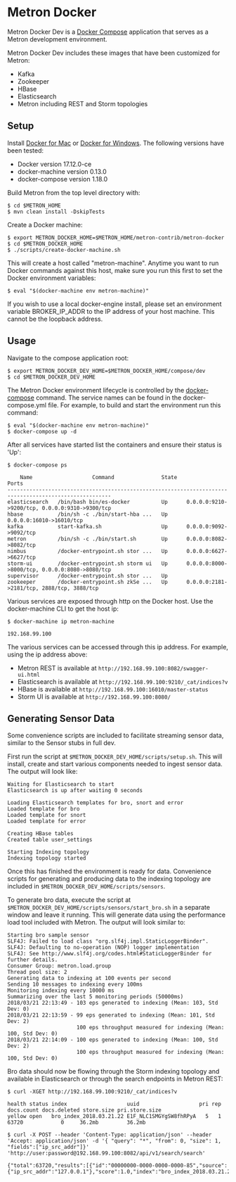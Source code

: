 <!--
Licensed to the Apache Software Foundation (ASF) under one
or more contributor license agreements.  See the NOTICE file
distributed with this work for additional information
regarding copyright ownership.  The ASF licenses this file
to you under the Apache License, Version 2.0 (the
"License"); you may not use this file except in compliance
with the License.  You may obtain a copy of the License at

    http://www.apache.org/licenses/LICENSE-2.0

Unless required by applicable law or agreed to in writing, software
distributed under the License is distributed on an "AS IS" BASIS,
WITHOUT WARRANTIES OR CONDITIONS OF ANY KIND, either express or implied.
See the License for the specific language governing permissions and
limitations under the License.
-->
# Metron Docker

Metron Docker Dev is a [Docker Compose](https://docs.docker.com/compose/overview/) application that serves as a Metron development environment.

Metron Docker Dev includes these images that have been customized for Metron:

  - Kafka
  - Zookeeper
  - HBase
  - Elasticsearch
  - Metron including REST and Storm topologies

Setup
-----

Install [Docker for Mac](https://docs.docker.com/docker-for-mac/) or [Docker for Windows](https://docs.docker.com/docker-for-windows/).  The following versions have been tested:

  - Docker version 17.12.0-ce
  - docker-machine version 0.13.0
  - docker-compose version 1.18.0

Build Metron from the top level directory with:
```
$ cd $METRON_HOME
$ mvn clean install -DskipTests
```

Create a Docker machine:
```
$ export METRON_DOCKER_HOME=$METRON_HOME/metron-contrib/metron-docker
$ cd $METRON_DOCKER_HOME
$ ./scripts/create-docker-machine.sh
```

This will create a host called "metron-machine".  Anytime you want to run Docker commands against this host, make sure you run this first to set the Docker environment variables:
```
$ eval "$(docker-machine env metron-machine)"
```

If you wish to use a local docker-engine install, please set an environment variable BROKER_IP_ADDR to the IP address of your host machine. This cannot be the loopback address.

Usage
-----

Navigate to the compose application root:
```
$ export METRON_DOCKER_DEV_HOME=$METRON_DOCKER_HOME/compose/dev
$ cd $METRON_DOCKER_DEV_HOME
```

The Metron Docker environment lifecycle is controlled by the [docker-compose](https://docs.docker.com/compose/reference/overview/) command.  The service names can be found in the docker-compose.yml file.  For example, to build and start the environment run this command:
```
$ eval "$(docker-machine env metron-machine)"
$ docker-compose up -d
```

After all services have started list the containers and ensure their status is 'Up':
```
$ docker-compose ps

    Name                   Command               State                       Ports                     
-------------------------------------------------------------------------------------------------------
elasticsearch   /bin/bash bin/es-docker          Up      0.0.0.0:9210->9200/tcp, 0.0.0.0:9310->9300/tcp
hbase           /bin/sh -c ./bin/start-hba ...   Up      0.0.0.0:16010->16010/tcp                      
kafka           start-kafka.sh                   Up      0.0.0.0:9092->9092/tcp                        
metron          /bin/sh -c ./bin/start.sh        Up      0.0.0.0:8082->8082/tcp                        
nimbus          /docker-entrypoint.sh stor ...   Up      0.0.0.0:6627->6627/tcp                        
storm-ui        /docker-entrypoint.sh storm ui   Up      0.0.0.0:8000->8000/tcp, 0.0.0.0:8080->8080/tcp
supervisor      /docker-entrypoint.sh stor ...   Up                                                    
zookeeper       /docker-entrypoint.sh zkSe ...   Up      0.0.0.0:2181->2181/tcp, 2888/tcp, 3888/tcp      
```

Various services are exposed through http on the Docker host.  Use the docker-machine CLI to get the host ip:
```
$ docker-machine ip metron-machine

192.168.99.100
```

The various services can be accessed through this ip address.  For example, using the ip address above:

 - Metron REST is available at `http://192.168.99.100:8082/swagger-ui.html`
 - Elasticsearch is available at `http://192.168.99.100:9210/_cat/indices?v` 
 - HBase is available at `http://192.168.99.100:16010/master-status`
 - Storm UI is available at `http://192.168.99.100:8080/`

Generating Sensor Data
-----

Some convenience scripts are included to facilitate streaming sensor data, similar to the Sensor stubs in full dev.

First run the script at `$METRON_DOCKER_DEV_HOME/scripts/setup.sh`.  This will install, create and start various components needed to ingest sensor data.  The output will look like:
```
Waiting for Elasticsearch to start
Elasticsearch is up after waiting 0 seconds

Loading Elasticsearch templates for bro, snort and error
Loaded template for bro
Loaded template for snort
Loaded template for error

Creating HBase tables
Created table user_settings

Starting Indexing topology
Indexing topology started
```

Once this has finished the environment is ready for data.  Convenience scripts for generating and producing data to the indexing topology are included in `$METRON_DOCKER_DEV_HOME/scripts/sensors`.
 
To generate bro data, execute the script at `$METRON_DOCKER_DEV_HOME/scripts/sensors/start_bro.sh` in a separate window and leave it running.  This will generate data using the performance load tool included with Metron.  The output will look similar to:
```
Starting bro sample sensor
SLF4J: Failed to load class "org.slf4j.impl.StaticLoggerBinder".
SLF4J: Defaulting to no-operation (NOP) logger implementation
SLF4J: See http://www.slf4j.org/codes.html#StaticLoggerBinder for further details.
Consumer Group: metron.load.group
Thread pool size: 2
Generating data to indexing at 100 events per second
Sending 10 messages to indexing every 100ms
Monitoring indexing every 10000 ms
Summarizing over the last 5 monitoring periods (50000ms)
2018/03/21 22:13:49 - 103 eps generated to indexing (Mean: 103, Std Dev: 0)
2018/03/21 22:13:59 - 99 eps generated to indexing (Mean: 101, Std Dev: 2)
                      100 eps throughput measured for indexing (Mean: 100, Std Dev: 0)
2018/03/21 22:14:09 - 100 eps generated to indexing (Mean: 100, Std Dev: 2)
                      100 eps throughput measured for indexing (Mean: 100, Std Dev: 0)

```

Bro data should now be flowing through the Storm indexing topology and available in Elasticsearch or through the search endpoints in Metron REST:
```
$ curl -XGET http://192.168.99.100:9210/_cat/indices?v

health status index                   uuid                   pri rep docs.count docs.deleted store.size pri.store.size
yellow open   bro_index_2018.03.21.22 E1F_NLC1SMGYgSW8fhRPyA   5   1      63720            0     36.2mb         36.2mb

$ curl -X POST --header 'Content-Type: application/json' --header 'Accept: application/json' -d '{ "query": "*", "from": 0, "size": 1, "fields":["ip_src_addr"]}' 'http://user:password@192.168.99.100:8082/api/v1/search/search'

{"total":63720,"results":[{"id":"00000000-0000-0000-0000-85","source":{"ip_src_addr":"127.0.0.1"},"score":1.0,"index":"bro_index_2018.03.21.22"}],"facetCounts":null}
```

